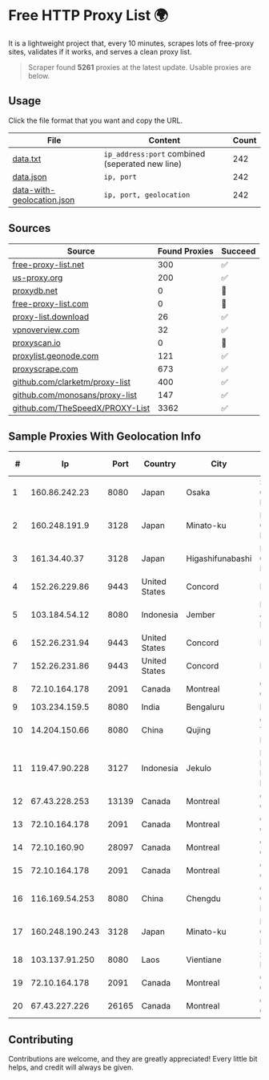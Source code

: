 
# Free HTTP Proxy List 🌍

It is a lightweight project that, every 10 minutes, scrapes lots of free-proxy sites, validates if it works, and serves a clean proxy list.


> Scraper found **5261** proxies at the latest update. Usable proxies are below.

## Usage

Click the file format that you want and copy the URL.


|File|Content|Count|
|----|-------|-----|
|[data.txt](https://raw.githubusercontent.com/themiralay/Proxy-List-World/master/data.txt)|`ip_address:port` combined (seperated new line)|242|
|[data.json](https://raw.githubusercontent.com/themiralay/Proxy-List-World/master/data.json)|`ip, port`|242|
|[data-with-geolocation.json](https://raw.githubusercontent.com/themiralay/Proxy-List-World/master/data-with-geolocation.json)|`ip, port, geolocation`|242|

## Sources

|Source|Found Proxies|Succeed|
|------|-------------|-------|
|[free-proxy-list.net](https://free-proxy-list.net)|300|✅|
|[us-proxy.org](https://www.us-proxy.org)|200|✅|
|[proxydb.net](http://proxydb.net)|0|🚫|
|[free-proxy-list.com](https://free-proxy-list.com/?page=&port=&type%5B%5D=http&type%5B%5D=https&up_time=0&search=Search)|0|🚫|
|[proxy-list.download](https://www.proxy-list.download/HTTP)|26|✅|
|[vpnoverview.com](https://vpnoverview.com/privacy/anonymous-browsing/free-proxy-servers)|32|✅|
|[proxyscan.io](https://www.proxyscan.io)|0|🚫|
|[proxylist.geonode.com](https://proxylist.geonode.com/api/proxy-list?limit=300&page=1&sort_by=lastChecked&sort_type=desc&protocols=http,https)|121|✅|
|[proxyscrape.com](https://api.proxyscrape.com/v2/?request=displayproxies&protocol=http&timeout=10000&country=all&ssl=all&anonymity=all)|673|✅|
|[github.com/clarketm/proxy-list](https://raw.githubusercontent.com/clarketm/proxy-list/master/proxy-list-raw.txt)|400|✅|
|[github.com/monosans/proxy-list](https://raw.githubusercontent.com/monosans/proxy-list/main/proxies/http.txt)|147|✅|
|[github.com/TheSpeedX/PROXY-List](https://raw.githubusercontent.com/TheSpeedX/PROXY-List/master/http.txt)|3362|✅|


## Sample Proxies With Geolocation Info

|#|Ip|Port|Country|City|Internet Service Provider|
|-|--|----|-------|----|-------------------------|
|1|160.86.242.23|8080|Japan|Osaka|Sony Network Communications Inc|
|2|160.248.191.9|3128|Japan|Minato-ku|NTT PC Communications, Inc.|
|3|161.34.40.37|3128|Japan|Higashifunabashi|NTT PC Communications, Inc.|
|4|152.26.229.86|9443|United States|Concord|MCNC|
|5|103.184.54.12|8080|Indonesia|Jember|PT Proxi Jaringan Nusantara|
|6|152.26.231.94|9443|United States|Concord|MCNC|
|7|152.26.231.86|9443|United States|Concord|MCNC|
|8|72.10.164.178|2091|Canada|Montreal|GloboTech Communications|
|9|103.234.159.5|8080|India|Bengaluru|MWPL|
|10|14.204.150.66|8080|China|Qujing|China Unicom Yunnan Province Network|
|11|119.47.90.228|3127|Indonesia|Jekulo|PT. JAWA POS NATIONAL NETWORK MEDIALINK|
|12|67.43.228.253|13139|Canada|Montreal|GloboTech Communications|
|13|72.10.164.178|2091|Canada|Montreal|GloboTech Communications|
|14|72.10.160.90|28097|Canada|Montreal|GloboTech Communications|
|15|72.10.164.178|2091|Canada|Montreal|GloboTech Communications|
|16|116.169.54.253|8080|China|Chengdu|China Unicom CHINA169 Network|
|17|160.248.190.243|3128|Japan|Minato-ku|NTT PC Communications, Inc.|
|18|103.137.91.250|8080|Laos|Vientiane|SLT Network Co., LTD|
|19|72.10.164.178|2091|Canada|Montreal|GloboTech Communications|
|20|67.43.227.226|26165|Canada|Montreal|GloboTech Communications|



## Contributing

Contributions are welcome, and they are greatly appreciated! Every
little bit helps, and credit will always be given.

